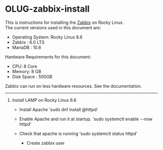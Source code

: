 # OLUG-zabbix-install

This is instructions for installing the [Zabbix](https://www.zabbix.com) on Rocky Linux.  
The current versions used in this document are:
 - Operating System:  Rocky Linux 8.6
 - Zabbix 	   :  6.0 LTS
 - MariaDB         :  10.6

Hardware Requirements for this document:
 - CPU: 8 Core
 - Memory: 8 GB
 - Disk Space : 500GB

Zabbix can run on less hardware resources.  See the documentation. 

---

 1. Install LAMP on Rocky Linux 8.6
    - Install Apache
      'sudo dnf install @httpd'
    - Enable Apache and run it at startup. 
      'sudo systemctl enable --now httpd'
    - Check that apache is running
      'sudo systemctl status httpd'
      
    
      - Create zabbix user
    
   
